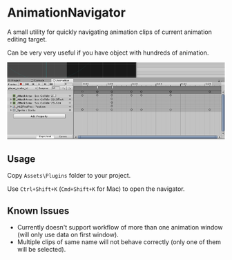# AnimationNavigator 

A small utility for quickly navigating animation clips of current animation editing target.

Can be very very useful if you have object with hundreds of animation.

![](example.gif?raw=true)

## Usage

Copy `Assets\Plugins` folder to your project.

Use `Ctrl+Shift+K` (`Cmd+Shift+K` for Mac) to open the navigator.

## Known Issues

* Currently doesn't support workflow of more than one animation window (will only use data on first window).
* Multiple clips of same name will not behave correctly (only one of them will be selected).
